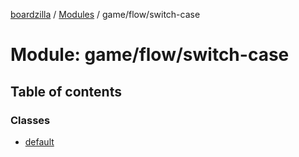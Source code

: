 [boardzilla](../index.md) / [Modules](../modules.md) / game/flow/switch-case

# Module: game/flow/switch-case

## Table of contents

### Classes

- [default](../classes/game_flow_switch_case.default.md)
